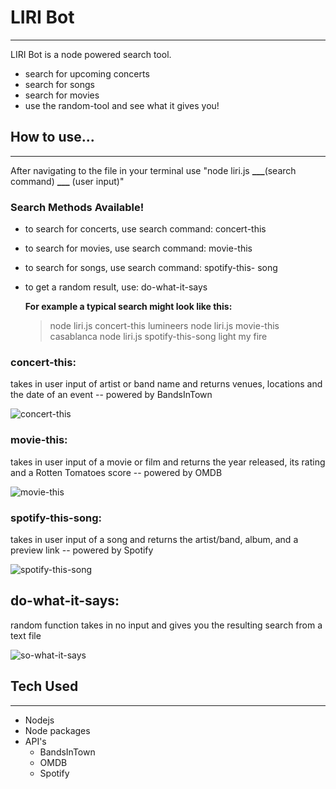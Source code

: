 # LIRI Bot

---

LIRI Bot is a node powered search tool.

- search for upcoming concerts
- search for songs
- search for movies
- use the random-tool and see what it gives you!

## How to use...

---

After navigating to the file in your terminal use "node liri.js **\_\_\_**(search command) **\_\_\_** (user input)"

### Search Methods Available!

- to search for concerts, use search command: concert-this
- to search for movies, use search command: movie-this
- to search for songs, use search command: spotify-this- song
- to get a random result, use: do-what-it-says

  **For example a typical search might look like this:**

  > node liri.js concert-this lumineers
  > node liri.js movie-this casablanca
  > node liri.js spotify-this-song light my fire

### concert-this:

takes in user input of artist or band name and returns venues, locations and the date of an event -- powered by BandsInTown

![concert-this](https://i.imgur.com/NSYQ1me.png)

### movie-this:

takes in user input of a movie or film and returns the year released, its rating and a Rotten Tomatoes score -- powered by OMDB

![movie-this](https://i.imgur.com/U5YoZvy.png)

### spotify-this-song:

takes in user input of a song and returns the artist/band, album, and a preview link -- powered by Spotify

![spotify-this-song](https://i.imgur.com/mjpslrw.png)

## do-what-it-says:

random function takes in no input and gives you the resulting search from a text file

![so-what-it-says](https://i.imgur.com/Ol8h1V4.png)

## Tech Used

---

- Nodejs
- Node packages
- API's
  - BandsInTown
  - OMDB
  - Spotify
